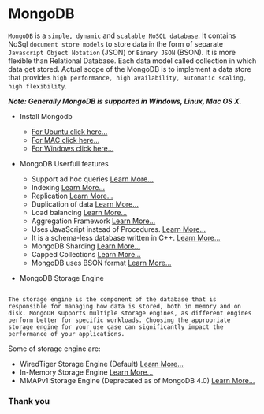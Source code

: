 # MongoDB
`MongoDB` is a `simple, dynamic` and `scalable NoSQL database`. It contains NoSql `document store models` to store data in the form of separate `Javascript Object Notation` (JSON) or `Binary JSON` (BSON). It is more flexible than Relational Database. Each data model called collection in which data get stored.
Actual scope of the MongoDB is to implement a data store that provides `high performance, high availability, automatic scaling, high flexibility`.

___Note: Generally MongoDB is supported in Windows, Linux, Mac OS X.___

- Install Mongodb 
  - [For Ubuntu click here...](https://docs.mongodb.com/manual/tutorial/install-mongodb-on-ubuntu/)
  - [For MAC click here...](https://docs.mongodb.com/manual/tutorial/install-mongodb-on-os-x/)
  - [For Windows click here...](https://docs.mongodb.com/manual/tutorial/install-mongodb-on-windows/)
    
    
- MongoDB Userfull features
  - Support ad hoc queries [Learn More...]('./')
  - Indexing [Learn More...]('./')
  - Replication [Learn More...]('./')
  - Duplication of data [Learn More...]('./')
  - Load balancing [Learn More...]('./')
  - Aggregation Framework [Learn More...]('./')
  - Uses JavaScript instead of Procedures. [Learn More...]('./')
  - It is a schema-less database written in C++. [Learn More...]('./')
  - MongoDB Sharding [Learn More...]('./')
  - Capped Collections [Learn More...]('./')
  - MongoDB uses BSON format [Learn More...]('./')

- MongoDB Storage Engine
```

The storage engine is the component of the database that is responsible for managing how data is stored, both in memory and on disk. MongoDB supports multiple storage engines, as different engines perform better for specific workloads. Choosing the appropriate storage engine for your use case can significantly impact the performance of your applications.

```

Some of storage engine are:
   - WiredTiger Storage Engine (Default) [Learn More...](https://docs.mongodb.com/manual/core/storage-engines/)
   - In-Memory Storage Engine [Learn More...](https://docs.mongodb.com/manual/core/storage-engines/)
   - MMAPv1 Storage Engine (Deprecated as of MongoDB 4.0) [Learn More...](https://docs.mongodb.com/manual/core/storage-engines/)

### Thank you
